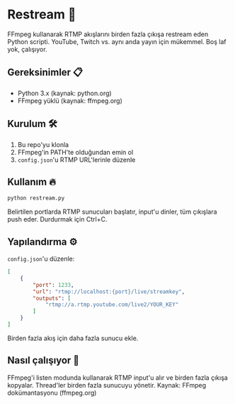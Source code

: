 # Restream 🚀

FFmpeg kullanarak RTMP akışlarını birden fazla çıkışa restream eden Python scripti. YouTube, Twitch vs. aynı anda yayın için mükemmel. Boş laf yok, çalışıyor.

## Gereksinimler 📋
- Python 3.x (kaynak: python.org)
- FFmpeg yüklü (kaynak: ffmpeg.org)

## Kurulum 🛠️
1. Bu repo'yu klonla
2. FFmpeg'in PATH'te olduğundan emin ol
3. `config.json`'u RTMP URL'lerinle düzenle

## Kullanım 🔥
```bash
python restream.py
```
Belirtilen portlarda RTMP sunucuları başlatır, input'u dinler, tüm çıkışlara push eder. Durdurmak için Ctrl+C.

## Yapılandırma ⚙️
`config.json`'u düzenle:
```json
[
    {
        "port": 1233,
        "url": "rtmp://localhost:{port}/live/streamkey",
        "outputs": [
            "rtmp://a.rtmp.youtube.com/live2/YOUR_KEY"
        ]
    }
]
```
Birden fazla akış için daha fazla sunucu ekle.

## Nasıl çalışıyor 🧠
FFmpeg'i listen modunda kullanarak RTMP input'u alır ve birden fazla çıkışa kopyalar. Thread'ler birden fazla sunucuyu yönetir. Kaynak: FFmpeg dokümantasyonu (ffmpeg.org)
